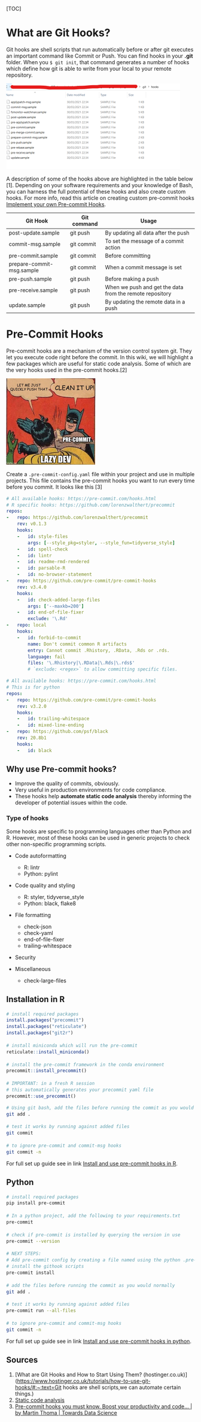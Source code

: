[TOC]

# What are Git Hooks?

Git hooks are shell scripts that run automatically before or after git executes an important command like Commit or Push. You can find hooks in your **.git** folder. When you `$ git init`, that command generates a number of hooks which define how git is able to write from your local to your remote repository. 

<img src=".\images\git-hooks.png" alt="git-hooks" style="zoom:50%;" />

A description of some of the hooks above are highlighted in the table below [1]. Depending on your software requirements and your knowledge of Bash, you can harness the full potential of these hooks and also create custom hooks. For more info, read this article on creating custom pre-commit hooks [Implement your own Pre-commit Hooks](https://towardsdatascience.com/how-to-code-your-own-python-pre-commit-hooks-with-bash-171298c6ee05).

| Git Hook                  | Git command | Usage                                                    |
| ------------------------- | ----------- | -------------------------------------------------------- |
| post-update.sample        | git push    | By updating all data after the push                      |
| commit-msg.sample         | git commit  | To set the message of a commit action                    |
| pre-commit.sample         | git commit  | Before committing                                        |
| prepare-commit-msg.sample | git commit  | When a commit message is set                             |
| pre-push.sample           | git push    | Before making a push                                     |
| pre-receive.sample        | git push    | When we push and get the data from the remote repository |
| update.sample             | git push    | By updating the remote data in a push                    |



# Pre-Commit Hooks

Pre-commit hooks are a mechanism of the version control system git. They let you execute code right before the commit. In this wiki, we will highlight a few packages which are useful for static code analysis. Some of which are the very hooks used in the pre-commit hooks.[2]

<img src=".\images\pre_com_image.jpeg" style="zoom:50%;" />



Create a `.pre-commit-config.yaml` file within your project and use in multiple projects. This file contains the pre-commit hooks you want to run every time before you commit. It looks like this [3]

```yaml
# All available hooks: https://pre-commit.com/hooks.html
# R specific hooks: https://github.com/lorenzwalthert/precommit
repos:
-   repo: https://github.com/lorenzwalthert/precommit
    rev: v0.1.3
    hooks: 
    -   id: style-files
        args: [--style_pkg=styler, --style_fun=tidyverse_style]    
    -   id: spell-check
    -   id: lintr
    -   id: readme-rmd-rendered
    -   id: parsable-R
    -   id: no-browser-statement
-   repo: https://github.com/pre-commit/pre-commit-hooks
    rev: v3.4.0
    hooks: 
    -   id: check-added-large-files
        args: ['--maxkb=200']
    -   id: end-of-file-fixer
        exclude: '\.Rd'
-   repo: local
    hooks:
    -   id: forbid-to-commit
        name: Don't commit common R artifacts
        entry: Cannot commit .Rhistory, .RData, .Rds or .rds.
        language: fail
        files: '\.Rhistory|\.RData|\.Rds|\.rds$'
        # `exclude: <regex>` to allow committing specific files.

```



```yaml
# All available hooks: https://pre-commit.com/hooks.html
# This is for python
repos:
-   repo: https://github.com/pre-commit/pre-commit-hooks
    rev: v3.2.0
    hooks:
    -   id: trailing-whitespace
    -   id: mixed-line-ending
-   repo: https://github.com/psf/black
    rev: 20.8b1
    hooks:
    -   id: black
```



## Why use Pre-commit hooks?

- Improve the quality of commits, obviously.
- Very useful in production environments for code compliance.
- These hooks help **automate static code analysis** thereby informing the developer of potential issues within the code.



### Type of hooks

Some hooks are specific to programming languages other than Python and R. However, most of these hooks can be used in generic projects to check other non-specific programming scripts.

- Code autoformatting
  - R: lintr
  - Python: pylint
- Code quality and styling
  - R: styler, tidyverse_style
  - Python: black, flake8

- File formatting
  - check-json
  - check-yaml
  - end-of-file-fixer
  - trailing-whitespace
- Security
- Miscellaneous
  - check-large-files



## Installation in R

```R
# install required packages 
install.packages("precommit")
install.packages("reticulate")
install.packages("git2r")

# install miniconda which will run the pre-commit
reticulate::install_miniconda()

# install the pre-commit framework in the conda environment
precommit::install_precommit()

# IMPORTANT: in a fresh R session
# this automatically generates your precommit yaml file
precommit::use_precommit()

```

```bash
# Using git bash, add the files before running the commit as you would normally
git add .

# test it works by running against added files
git commit

# to ignore pre-commit and commit-msg hooks
git commit -n
```

For full set up guide see in link [Install and use pre-commit hooks in R](https://cran.r-project.org/web/packages/precommit/readme/README.html). 



## Python

```bash
# install required packages 
pip install pre-commit

# In a python project, add the following to your requirements.txt 
pre-commit

# check if pre-commit is installed by querying the version in use
pre-commit --version

# NEXT STEPS: 
# Add pre-commit config by creating a file named using the python .pre-commit-config.yaml example above 
# install the githook scripts
pre-commit install

# add the files before running the commit as you would normally
git add .

# test it works by running against added files
pre-commit run --all-files

# to ignore pre-commit and commit-msg hooks
git commit -n
```

For full set up guide see in link [Install and use pre-commit hooks in python](https://pre-commit.com). 



## Sources

1. [What are Git Hooks and How to Start Using Them? (hostinger.co.uk)](https://www.hostinger.co.uk/tutorials/how-to-use-git-hooks/#:~:text=Git hooks are shell scripts,we can automate certain things.)
2. [Static code analysis](https://towardsdatascience.com/static-code-analysis-for-python-bdce10b8d287)
3. [Pre-commit hooks you must know. Boost your productivity and code… | by Martin Thoma | Towards Data Science](https://towardsdatascience.com/pre-commit-hooks-you-must-know-ff247f5feb7e)
